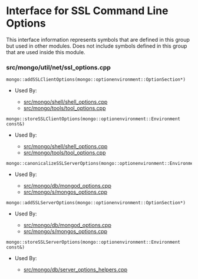 
# Interface for SSL Command Line Options
This interface information represents symbols that are defined in this group but used in other modules.  Does not include symbols defined in this group that are used inside this module.

### src/mongo/util/net/ssl\_options.cpp

<div></div>

    mongo::addSSLClientOptions(mongo::optionenvironment::OptionSection*)

- Used By:

    - [src/mongo/shell/shell\_options.cpp](../../../../mongo\_shell/mongo\_shell)
    - [src/mongo/tools/tool\_options.cpp](../../../../tools/tools)

<div></div>

    mongo::storeSSLClientOptions(mongo::optionenvironment::Environment const&)

- Used By:

    - [src/mongo/shell/shell\_options.cpp](../../../../mongo\_shell/mongo\_shell)
    - [src/mongo/tools/tool\_options.cpp](../../../../tools/tools)

<div></div>

    mongo::canonicalizeSSLServerOptions(mongo::optionenvironment::Environment*)

- Used By:

    - [src/mongo/db/mongod\_options.cpp](../../../../process\_management/mongod\_and\_mongos\_command\_line\_options)
    - [src/mongo/s/mongos\_options.cpp](../../../../process\_management/mongod\_and\_mongos\_command\_line\_options)

<div></div>

    mongo::addSSLServerOptions(mongo::optionenvironment::OptionSection*)

- Used By:

    - [src/mongo/db/mongod\_options.cpp](../../../../process\_management/mongod\_and\_mongos\_command\_line\_options)
    - [src/mongo/s/mongos\_options.cpp](../../../../process\_management/mongod\_and\_mongos\_command\_line\_options)

<div></div>

    mongo::storeSSLServerOptions(mongo::optionenvironment::Environment const&)

- Used By:

    - [src/mongo/db/server\_options\_helpers.cpp](../../../../process\_management/mongod\_and\_mongos\_command\_line\_options)
